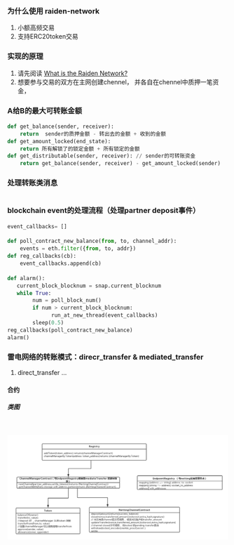 ### 为什么使用 raiden-network 
1. 小额高频交易
2. 支持ERC20token交易
### 实现的原理
1. 请先阅读 [What is the Raiden Network?](https://raiden.network/101.html)
2. 想要参与交易的双方在主网创建chennel， 并各自在chennel中质押一笔资金， 

### A给B的最大可转账金额
```python
def get_balance(sender, receiver): 
    return  sender的质押金额 - 转出去的金额 + 收到的金额
def get_amount_locked(end_state):
    return 所有解锁了的锁定金额 + 所有锁定的金额    
def get_distributable(sender, receiver): // sender的可转账资金
    return get_balance(sender, receiver) - get_amount_locked(sender)
```

### 处理转账类消息
```python

```


### blockchain event的处理流程（处理partner deposit事件）
```python
event_callbacks= []

def poll_contract_new_balance(from, to, channel_addr):
    events = eth.filter({from, to, addr}) 
def reg_callbacks(cb):
    event_callbacks.append(cb)

def alarm():
   current_block_blocknum = snap.current_blocknum
   while True:
        num = poll_block_num()
        if num > current_block_blocknum:
              run_at_new_thread(event_callbacks)
        sleep(0.5)
reg_callbacks(poll_contract_new_balance) 
alarm()
```

### 雷电网络的转账模式：direcr_transfer & mediated_transfer
1. direct_transfer
... 

#### 合约
##### 类图
</br>

![plugin-pic](imgs/smart_contract_obj.png)
</br>

